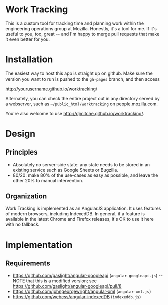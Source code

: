 Work Tracking
=============

This is a custom tool for tracking time and planning work within the engineering operations group at Mozilla.
Honestly, it's a tool for me.
If it's useful to you, too, great -- and I'm happy to merge pull requests that make it even better for you.

Installation
============

The easiest way to host this app is straight up on github.
Make sure the version you want to run is pushed to the `gh-pages` branch, and then access

  http://yourusername.github.io/worktracking/

Alternately, you can check the entire project out in any directory served by a webserver, such as `~/public_html/worktracking` on people.mozilla.com.

You're also welcome to use http://djmitche.github.io/worktracking/.

Design
======

Principles
----------

* Absolutely no server-side state: any state needs to be stored in an existing service such as Google Sheets or Bugzilla.
* 80/20: make 80% of the use-cases as easy as possible, and leave the other 20% to manual intervention.

Organization
------------

Work Tracking is implemented as an AngularJS application.
It uses features of modern browsers, including IndexedDB.
In general, if a feature is available in the latest Chrome and Firefox releases, it's OK to use it here with no fallback.

Implementation
==============

Requirements
------------

* https://github.com/gaslight/angular-googleapi (`angular-googleapi.js`) -- NOTE that this is a modified version; see https://github.com/gaslight/angular-googleapi/pull/8
* https://github.com/johngeorgewright/angular-xml (`angular-xml.js`)
* https://github.com/webcss/angular-indexedDB (`indexeddb.js`)

